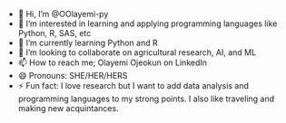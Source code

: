 - 👋 Hi, I’m @OOlayemi-py
- 👀 I’m interested in learning and applying programming languages like Python, R, SAS, etc 
- 🌱 I’m currently learning Python and R
- 💞️ I’m looking to collaborate on agricultural research, AI, and ML
- 📫 How to reach me; Olayemi Ojeokun on LinkedIn
- 😄 Pronouns: SHE/HER/HERS
- ⚡ Fun fact: I love research but I want to add data analysis and programming languages to my strong points. I also like traveling and making new acquintances.  

<!---
OOlayemi-py/OOlayemi-py is a ✨ special ✨ repository because its `README.md` (this file) appears on your GitHub profile.
You can click the Preview link to take a look at your changes.
--->
